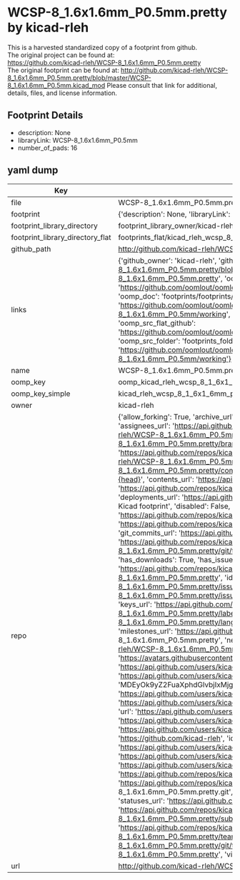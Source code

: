 # WCSP-8_1.6x1.6mm_P0.5mm.pretty by kicad-rleh  
This is a harvested standardized copy of a footprint from github.  
The original project can be found at:  
https://github.com/kicad-rleh/WCSP-8_1.6x1.6mm_P0.5mm.pretty  
The original footprint can be found at:
http://github.com/kicad-rleh/WCSP-8_1.6x1.6mm_P0.5mm.pretty/blob/master/WCSP-8_1.6x1.6mm_P0.5mm.kicad_mod
Please consult that link for additional, details, files, and license information.  
## Footprint Details
* description: None  
* libraryLink: WCSP-8_1.6x1.6mm_P0.5mm  
* number_of_pads: 16  
## yaml dump  
| Key | Value |  
| --- | --- |  
| file | WCSP-8_1.6x1.6mm_P0.5mm.pretty/WCSP-8_1.6x1.6mm_P0.5mm.kicad_mod |  
| footprint | {'description': None, 'libraryLink': 'WCSP-8_1.6x1.6mm_P0.5mm', 'number_of_pads': 16} |  
| footprint_library_directory | footprint_library_owner/kicad-rleh_WCSP-8_1.6x1.6mm_P0.5mm.pretty |  
| footprint_library_directory_flat | footprints_flat/kicad_rleh_wcsp_8_1_6x1_6mm_p0_5mm_wcsp_8_1_6x1_6mm_p0_5mm/working |  
| github_path | http://github.com/kicad-rleh/WCSP-8_1.6x1.6mm_P0.5mm.pretty/blob/master/WCSP-8_1.6x1.6mm_P0.5mm.kicad_mod |  
| links | {'github_owner': 'kicad-rleh', 'github_repo_name': 'WCSP-8_1.6x1.6mm_P0.5mm.pretty', 'github_src': 'http://github.com/kicad-rleh/WCSP-8_1.6x1.6mm_P0.5mm.pretty/blob/master/WCSP-8_1.6x1.6mm_P0.5mm.kicad_mod', 'github_src_repo': 'https://github.com/kicad-rleh/WCSP-8_1.6x1.6mm_P0.5mm.pretty', 'oomp_bot': 'footprints/kicad_rleh_wcsp_8_1_6x1_6mm_p0_5mm_wcsp_8_1_6x1_6mm_p0_5mm/working', 'oomp_bot_github': 'https://github.com/oomlout/oomlout_oomp_footprint_bot/tree/main/footprints/kicad_rleh_wcsp_8_1_6x1_6mm_p0_5mm_wcsp_8_1_6x1_6mm_p0_5mm/working', 'oomp_doc': 'footprints/footprints/kicad-rleh/WCSP-8_1.6x1.6mm_P0.5mm/WCSP-8_1.6x1.6mm_P0.5mm/working/', 'oomp_doc_github': 'https://github.com/oomlout/oomlout_oomp_footprint_doc/tree/main/footprints/footprints/kicad-rleh/WCSP-8_1.6x1.6mm_P0.5mm/WCSP-8_1.6x1.6mm_P0.5mm/working', 'oomp_src_flat': 'footprints_flat/footprints_flat/kicad_rleh_wcsp_8_1_6x1_6mm_p0_5mm_wcsp_8_1_6x1_6mm_p0_5mm/working', 'oomp_src_flat_github': 'https://github.com/oomlout/oomlout_oomp_footprint_src/tree/main/footprints_flat/kicad_rleh_wcsp_8_1_6x1_6mm_p0_5mm_wcsp_8_1_6x1_6mm_p0_5mm/working', 'oomp_src_folder': 'footprints_folder/footprints_folder/kicad-rleh/WCSP-8_1.6x1.6mm_P0.5mm/WCSP-8_1.6x1.6mm_P0.5mm/working', 'oomp_src_folder_github': 'https://github.com/oomlout/oomlout_oomp_footprint_src/tree/main/footprints_folder/kicad-rleh/WCSP-8_1.6x1.6mm_P0.5mm/WCSP-8_1.6x1.6mm_P0.5mm/working'} |  
| name | WCSP-8_1.6x1.6mm_P0.5mm.pretty |  
| oomp_key | oomp_kicad_rleh_wcsp_8_1_6x1_6mm_p0_5mm_wcsp_8_1_6x1_6mm_p0_5mm |  
| oomp_key_simple | kicad_rleh_wcsp_8_1_6x1_6mm_p0_5mm_wcsp_8_1_6x1_6mm_p0_5mm |  
| owner | kicad-rleh |  
| repo | {'allow_forking': True, 'archive_url': 'https://api.github.com/repos/kicad-rleh/WCSP-8_1.6x1.6mm_P0.5mm.pretty/{archive_format}{/ref}', 'archived': False, 'assignees_url': 'https://api.github.com/repos/kicad-rleh/WCSP-8_1.6x1.6mm_P0.5mm.pretty/assignees{/user}', 'blobs_url': 'https://api.github.com/repos/kicad-rleh/WCSP-8_1.6x1.6mm_P0.5mm.pretty/git/blobs{/sha}', 'branches_url': 'https://api.github.com/repos/kicad-rleh/WCSP-8_1.6x1.6mm_P0.5mm.pretty/branches{/branch}', 'clone_url': 'https://github.com/kicad-rleh/WCSP-8_1.6x1.6mm_P0.5mm.pretty.git', 'collaborators_url': 'https://api.github.com/repos/kicad-rleh/WCSP-8_1.6x1.6mm_P0.5mm.pretty/collaborators{/collaborator}', 'comments_url': 'https://api.github.com/repos/kicad-rleh/WCSP-8_1.6x1.6mm_P0.5mm.pretty/comments{/number}', 'commits_url': 'https://api.github.com/repos/kicad-rleh/WCSP-8_1.6x1.6mm_P0.5mm.pretty/commits{/sha}', 'compare_url': 'https://api.github.com/repos/kicad-rleh/WCSP-8_1.6x1.6mm_P0.5mm.pretty/compare/{base}...{head}', 'contents_url': 'https://api.github.com/repos/kicad-rleh/WCSP-8_1.6x1.6mm_P0.5mm.pretty/contents/{+path}', 'contributors_url': 'https://api.github.com/repos/kicad-rleh/WCSP-8_1.6x1.6mm_P0.5mm.pretty/contributors', 'created_at': '2018-02-04T05:30:52Z', 'default_branch': 'master', 'deployments_url': 'https://api.github.com/repos/kicad-rleh/WCSP-8_1.6x1.6mm_P0.5mm.pretty/deployments', 'description': 'WCSP-8_1.6x1.6mm_P0.5mm.pretty Kicad footprint', 'disabled': False, 'downloads_url': 'https://api.github.com/repos/kicad-rleh/WCSP-8_1.6x1.6mm_P0.5mm.pretty/downloads', 'events_url': 'https://api.github.com/repos/kicad-rleh/WCSP-8_1.6x1.6mm_P0.5mm.pretty/events', 'fork': False, 'forks': 0, 'forks_count': 0, 'forks_url': 'https://api.github.com/repos/kicad-rleh/WCSP-8_1.6x1.6mm_P0.5mm.pretty/forks', 'full_name': 'kicad-rleh/WCSP-8_1.6x1.6mm_P0.5mm.pretty', 'git_commits_url': 'https://api.github.com/repos/kicad-rleh/WCSP-8_1.6x1.6mm_P0.5mm.pretty/git/commits{/sha}', 'git_refs_url': 'https://api.github.com/repos/kicad-rleh/WCSP-8_1.6x1.6mm_P0.5mm.pretty/git/refs{/sha}', 'git_tags_url': 'https://api.github.com/repos/kicad-rleh/WCSP-8_1.6x1.6mm_P0.5mm.pretty/git/tags{/sha}', 'git_url': 'git://github.com/kicad-rleh/WCSP-8_1.6x1.6mm_P0.5mm.pretty.git', 'has_discussions': False, 'has_downloads': True, 'has_issues': True, 'has_pages': False, 'has_projects': True, 'has_wiki': True, 'homepage': None, 'hooks_url': 'https://api.github.com/repos/kicad-rleh/WCSP-8_1.6x1.6mm_P0.5mm.pretty/hooks', 'html_url': 'https://github.com/kicad-rleh/WCSP-8_1.6x1.6mm_P0.5mm.pretty', 'id': 120157940, 'is_template': False, 'issue_comment_url': 'https://api.github.com/repos/kicad-rleh/WCSP-8_1.6x1.6mm_P0.5mm.pretty/issues/comments{/number}', 'issue_events_url': 'https://api.github.com/repos/kicad-rleh/WCSP-8_1.6x1.6mm_P0.5mm.pretty/issues/events{/number}', 'issues_url': 'https://api.github.com/repos/kicad-rleh/WCSP-8_1.6x1.6mm_P0.5mm.pretty/issues{/number}', 'keys_url': 'https://api.github.com/repos/kicad-rleh/WCSP-8_1.6x1.6mm_P0.5mm.pretty/keys{/key_id}', 'labels_url': 'https://api.github.com/repos/kicad-rleh/WCSP-8_1.6x1.6mm_P0.5mm.pretty/labels{/name}', 'language': None, 'languages_url': 'https://api.github.com/repos/kicad-rleh/WCSP-8_1.6x1.6mm_P0.5mm.pretty/languages', 'license': None, 'merges_url': 'https://api.github.com/repos/kicad-rleh/WCSP-8_1.6x1.6mm_P0.5mm.pretty/merges', 'milestones_url': 'https://api.github.com/repos/kicad-rleh/WCSP-8_1.6x1.6mm_P0.5mm.pretty/milestones{/number}', 'mirror_url': None, 'name': 'WCSP-8_1.6x1.6mm_P0.5mm.pretty', 'network_count': 0, 'node_id': 'MDEwOlJlcG9zaXRvcnkxMjAxNTc5NDA=', 'notifications_url': 'https://api.github.com/repos/kicad-rleh/WCSP-8_1.6x1.6mm_P0.5mm.pretty/notifications{?since,all,participating}', 'open_issues': 0, 'open_issues_count': 0, 'organization': {'avatar_url': 'https://avatars.githubusercontent.com/u/21282019?v=4', 'events_url': 'https://api.github.com/users/kicad-rleh/events{/privacy}', 'followers_url': 'https://api.github.com/users/kicad-rleh/followers', 'following_url': 'https://api.github.com/users/kicad-rleh/following{/other_user}', 'gists_url': 'https://api.github.com/users/kicad-rleh/gists{/gist_id}', 'gravatar_id': '', 'html_url': 'https://github.com/kicad-rleh', 'id': 21282019, 'login': 'kicad-rleh', 'node_id': 'MDEyOk9yZ2FuaXphdGlvbjIxMjgyMDE5', 'organizations_url': 'https://api.github.com/users/kicad-rleh/orgs', 'received_events_url': 'https://api.github.com/users/kicad-rleh/received_events', 'repos_url': 'https://api.github.com/users/kicad-rleh/repos', 'site_admin': False, 'starred_url': 'https://api.github.com/users/kicad-rleh/starred{/owner}{/repo}', 'subscriptions_url': 'https://api.github.com/users/kicad-rleh/subscriptions', 'type': 'Organization', 'url': 'https://api.github.com/users/kicad-rleh'}, 'owner': {'avatar_url': 'https://avatars.githubusercontent.com/u/21282019?v=4', 'events_url': 'https://api.github.com/users/kicad-rleh/events{/privacy}', 'followers_url': 'https://api.github.com/users/kicad-rleh/followers', 'following_url': 'https://api.github.com/users/kicad-rleh/following{/other_user}', 'gists_url': 'https://api.github.com/users/kicad-rleh/gists{/gist_id}', 'gravatar_id': '', 'html_url': 'https://github.com/kicad-rleh', 'id': 21282019, 'login': 'kicad-rleh', 'node_id': 'MDEyOk9yZ2FuaXphdGlvbjIxMjgyMDE5', 'organizations_url': 'https://api.github.com/users/kicad-rleh/orgs', 'received_events_url': 'https://api.github.com/users/kicad-rleh/received_events', 'repos_url': 'https://api.github.com/users/kicad-rleh/repos', 'site_admin': False, 'starred_url': 'https://api.github.com/users/kicad-rleh/starred{/owner}{/repo}', 'subscriptions_url': 'https://api.github.com/users/kicad-rleh/subscriptions', 'type': 'Organization', 'url': 'https://api.github.com/users/kicad-rleh'}, 'private': False, 'pulls_url': 'https://api.github.com/repos/kicad-rleh/WCSP-8_1.6x1.6mm_P0.5mm.pretty/pulls{/number}', 'pushed_at': '2018-02-04T05:31:28Z', 'releases_url': 'https://api.github.com/repos/kicad-rleh/WCSP-8_1.6x1.6mm_P0.5mm.pretty/releases{/id}', 'size': 0, 'ssh_url': 'git@github.com:kicad-rleh/WCSP-8_1.6x1.6mm_P0.5mm.pretty.git', 'stargazers_count': 0, 'stargazers_url': 'https://api.github.com/repos/kicad-rleh/WCSP-8_1.6x1.6mm_P0.5mm.pretty/stargazers', 'statuses_url': 'https://api.github.com/repos/kicad-rleh/WCSP-8_1.6x1.6mm_P0.5mm.pretty/statuses/{sha}', 'subscribers_count': 2, 'subscribers_url': 'https://api.github.com/repos/kicad-rleh/WCSP-8_1.6x1.6mm_P0.5mm.pretty/subscribers', 'subscription_url': 'https://api.github.com/repos/kicad-rleh/WCSP-8_1.6x1.6mm_P0.5mm.pretty/subscription', 'svn_url': 'https://github.com/kicad-rleh/WCSP-8_1.6x1.6mm_P0.5mm.pretty', 'tags_url': 'https://api.github.com/repos/kicad-rleh/WCSP-8_1.6x1.6mm_P0.5mm.pretty/tags', 'teams_url': 'https://api.github.com/repos/kicad-rleh/WCSP-8_1.6x1.6mm_P0.5mm.pretty/teams', 'temp_clone_token': None, 'topics': [], 'trees_url': 'https://api.github.com/repos/kicad-rleh/WCSP-8_1.6x1.6mm_P0.5mm.pretty/git/trees{/sha}', 'updated_at': '2018-02-04T05:33:17Z', 'url': 'https://api.github.com/repos/kicad-rleh/WCSP-8_1.6x1.6mm_P0.5mm.pretty', 'visibility': 'public', 'watchers': 0, 'watchers_count': 0, 'web_commit_signoff_required': False} |  
| url | http://github.com/kicad-rleh/WCSP-8_1.6x1.6mm_P0.5mm.pretty |  

